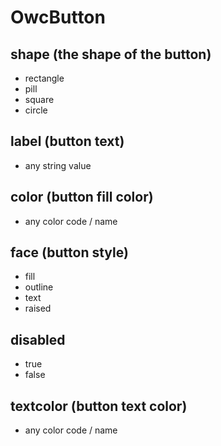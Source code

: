 # OwcButton

## shape (the shape of the button)

- rectangle
- pill
- square
- circle

## label (button text)

- any string value

## color (button fill color)

- any color code / name

## face (button style)

- fill
- outline
- text
- raised

## disabled

- true
- false

## textcolor (button text color)

- any color code / name
